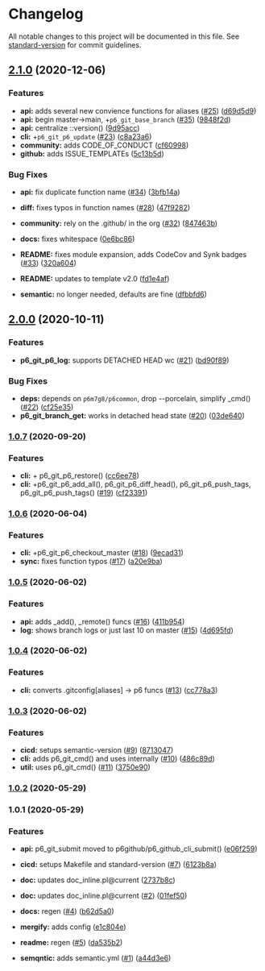 # Changelog

All notable changes to this project will be documented in this file. See [standard-version](https://github.com/conventional-changelog/standard-version) for commit guidelines.

## [2.1.0](https://github.com/p6m7g8/p6git/compare/v2.0.0...v2.1.0) (2020-12-06)


### Features

* **api:** adds several new convience functions for aliases ([#25](https://github.com/p6m7g8/p6git/issues/25)) ([d69d5d9](https://github.com/p6m7g8/p6git/commit/d69d5d96549a1571a8b979192acb4e972298f6bb))
* **api:** begin master->main, +`p6_git_base_branch` ([#35](https://github.com/p6m7g8/p6git/issues/35)) ([9848f2d](https://github.com/p6m7g8/p6git/commit/9848f2d3da284a85e0aae78c5d39da68741d8326))
* **api:** centralize ::version() ([9d95acc](https://github.com/p6m7g8/p6git/commit/9d95acc53a37288c2a803b5c6657ca089751cb24))
* **cli:** +`p6_git_p6_update` ([#23](https://github.com/p6m7g8/p6git/issues/23)) ([c8a23a6](https://github.com/p6m7g8/p6git/commit/c8a23a61f7b68be0a2f56675536325065ad218ed))
* **community:** adds CODE_OF_CONDUCT ([cf60998](https://github.com/p6m7g8/p6git/commit/cf60998c5b3a9d072df786d8c15b5948c37b9aba))
* **github:** adds ISSUE_TEMPLATEs ([5c13b5d](https://github.com/p6m7g8/p6git/commit/5c13b5de67faa85097678403f9dd6efaac73e52d))


### Bug Fixes

* **api:** fix duplicate function name ([#34](https://github.com/p6m7g8/p6git/issues/34)) ([3bfb14a](https://github.com/p6m7g8/p6git/commit/3bfb14a409b685deddf0da3b4c1675b1566e7f11))
* **diff:** fixes typos in function names ([#28](https://github.com/p6m7g8/p6git/issues/28)) ([47f9282](https://github.com/p6m7g8/p6git/commit/47f9282c9b980d44e5ad7e7e021eabf097010feb))


* **community:** rely on the .github/ in the org ([#32](https://github.com/p6m7g8/p6git/issues/32)) ([847463b](https://github.com/p6m7g8/p6git/commit/847463b50765763088314a599410b6ab001c0fd2))
* **docs:** fixes whitespace ([0e6bc86](https://github.com/p6m7g8/p6git/commit/0e6bc86187f1028fd3c7173aea31017888fde1b5))
* **README:** fixes module expansion, adds CodeCov and Synk badges ([#33](https://github.com/p6m7g8/p6git/issues/33)) ([320a604](https://github.com/p6m7g8/p6git/commit/320a6042fec15d778cafaff44ff4083807e6a3d1))
* **README:** updates to template v2.0 ([fd1e4af](https://github.com/p6m7g8/p6git/commit/fd1e4afa46bb520a957d9cd78d4b3b4e728dfc62))
* **semantic:** no longer needed, defaults are fine ([dfbbfd6](https://github.com/p6m7g8/p6git/commit/dfbbfd6beae3f8befcc714cdbe6aa919f41e8ab7))

## [2.0.0](https://github.com/p6m7g8/p6git/compare/v1.0.7...v2.0.0) (2020-10-11)


### Features

* **p6_git_p6_log:** supports DETACHED HEAD wc ([#21](https://github.com/p6m7g8/p6git/issues/21)) ([bd90f89](https://github.com/p6m7g8/p6git/commit/bd90f89a04157a0ad2f8e22687c6f27f0422c01e))


### Bug Fixes

* **deps:** depends on `p6m7g8/p6common`, drop --porcelain, simplify _cmd() ([#22](https://github.com/p6m7g8/p6git/issues/22)) ([cf25e35](https://github.com/p6m7g8/p6git/commit/cf25e353b0675fca57e36d9b3ac073d7e403e373))
* **p6_git_branch_get:** works in detached head state ([#20](https://github.com/p6m7g8/p6git/issues/20)) ([03de640](https://github.com/p6m7g8/p6git/commit/03de64074b766b0f9c67ab4e93aeddf9407e5569))

### [1.0.7](https://github.com/p6m7g8/p6git/compare/v1.0.6...v1.0.7) (2020-09-20)


### Features

* **cli:** + p6_git_p6_restore() ([cc6ee78](https://github.com/p6m7g8/p6git/commit/cc6ee78cfd9390ab80b2938c898b01f5827cf116))
* **cli:** +p6_git_p6_add_all(), p6_git_p6_diff_head(), p6_git_p6_push_tags, p6_git_p6_push_tags() ([#19](https://github.com/p6m7g8/p6git/issues/19)) ([cf23391](https://github.com/p6m7g8/p6git/commit/cf233913c9ea2f27e440d96a8c04f712a00ff2da))

### [1.0.6](https://github.com/p6m7g8/p6git/compare/v1.0.5...v1.0.6) (2020-06-04)


### Features

* **cli:** +p6_git_p6_checkout_master ([#18](https://github.com/p6m7g8/p6git/issues/18)) ([9ecad31](https://github.com/p6m7g8/p6git/commit/9ecad31a2817d7cd803fc6600e78904305c3084e))
* **sync:** fixes function typos ([#17](https://github.com/p6m7g8/p6git/issues/17)) ([a20e9ba](https://github.com/p6m7g8/p6git/commit/a20e9badabf9eb6aa41881f5d7efd93d2171b665))

### [1.0.5](https://github.com/p6m7g8/p6git/compare/v1.0.4...v1.0.5) (2020-06-02)


### Features

* **api:** adds _add(), _remote() funcs ([#16](https://github.com/p6m7g8/p6git/issues/16)) ([411b954](https://github.com/p6m7g8/p6git/commit/411b95488acbe075a8b2d25e7f556f1e5a381b16))
* **log:** shows branch logs or just last 10 on master ([#15](https://github.com/p6m7g8/p6git/issues/15)) ([4d695fd](https://github.com/p6m7g8/p6git/commit/4d695fd9d06f4a2968cad336580ffe2747f66059))

### [1.0.4](https://github.com/p6m7g8/p6git/compare/v1.0.3...v1.0.4) (2020-06-02)


### Features

* **cli:** converts .gitconfig[aliases] -> p6 funcs ([#13](https://github.com/p6m7g8/p6git/issues/13)) ([cc778a3](https://github.com/p6m7g8/p6git/commit/cc778a35341de7e0e54e72f21ba8d4318ae9a58c))

### [1.0.3](https://github.com/p6m7g8/p6git/compare/v1.0.2...v1.0.3) (2020-06-02)


### Features

* **cicd:** setups semantic-version ([#9](https://github.com/p6m7g8/p6git/issues/9)) ([8713047](https://github.com/p6m7g8/p6git/commit/8713047c28379d241e6c4d24671d8e871d43bfb6))
* **cli:** adds p6_git_cmd() and uses internally ([#10](https://github.com/p6m7g8/p6git/issues/10)) ([486c89d](https://github.com/p6m7g8/p6git/commit/486c89de7a0b0953b83d67a9fc8bff3099315b5c))
* **util:** uses p6_git_cmd() ([#11](https://github.com/p6m7g8/p6git/issues/11)) ([3750e90](https://github.com/p6m7g8/p6git/commit/3750e901f341deb76cadeaedde3b2d19825f2ae7))

### [1.0.2](https://github.com/p6m7g8/p6git/compare/v1.0.1...v1.0.2) (2020-05-29)

### 1.0.1 (2020-05-29)


### Features

* **api:** p6_git_submit moved to p6github/p6_github_cli_submit() ([e06f259](https://github.com/p6m7g8/p6git/commit/e06f259a93adfbad5e0a46d045d7d2c7515e5476))
* **cicd:** setups Makefile and standard-version ([#7](https://github.com/p6m7g8/p6git/issues/7)) ([6123b8a](https://github.com/p6m7g8/p6git/commit/6123b8a56a4ddbe1f5af3daa54701fd3f8ba2031))


* **doc:** updates doc_inline.pl@current ([2737b8c](https://github.com/p6m7g8/p6git/commit/2737b8cc5f60a5d3199786016bf15e6c5a1de4a2))
* **doc:** updates doc_inline.pl@current ([#2](https://github.com/p6m7g8/p6git/issues/2)) ([01fef50](https://github.com/p6m7g8/p6git/commit/01fef50974e58b7fe9370cb7371fa0ec911b2cf5))
* **docs:** regen ([#4](https://github.com/p6m7g8/p6git/issues/4)) ([b62d5a0](https://github.com/p6m7g8/p6git/commit/b62d5a0022b2699fc05db838a2473e9a618ff666))
* **mergify:** adds config ([e1c804e](https://github.com/p6m7g8/p6git/commit/e1c804e54797d3fccd7f51edba3348c87e76c06e))
* **readme:** regen ([#5](https://github.com/p6m7g8/p6git/issues/5)) ([da535b2](https://github.com/p6m7g8/p6git/commit/da535b2a8a1e13a4f45a27053ba6492f647e45ab))
* **semqntic:** adds semantic.yml ([#1](https://github.com/p6m7g8/p6git/issues/1)) ([a44d3e6](https://github.com/p6m7g8/p6git/commit/a44d3e6995b849a27da60d9511ee4348a6743b78))
